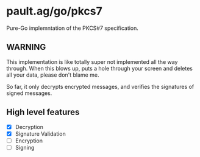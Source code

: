 pault.ag/go/pkcs7
=================

Pure-Go implemntation of the PKCS#7 specification.

WARNING
-------

This implementation is like totally super not implemented all the way through.
When this blows up, puts a hole through your screen and deletes all your data,
please don't blame me.

So far, it only decrypts encrypted messages, and verifies the signatures of
signed messages.


High level features
-------------------

 - [x] Decryption
 - [x] Signature Validation
 - [ ] Encryption
 - [ ] Signing
